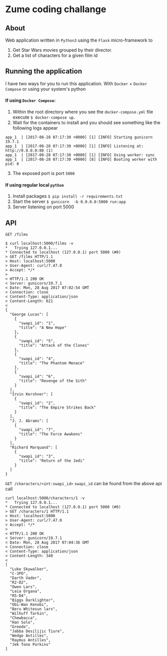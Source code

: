 # Zume coding challange 

## About

Web application written in `Python3` using the `Flask` micro-framework to 
1. Get Star Wars movies grouped by their director.
2. Get a list of characters for a given film id

## Running the application

I have two ways for you to run this application.  With `Docker` + `Docker Compose` or using your system's python

#### If using `Docker Compose`:
1. Within the root directory where you see the `docker-compose.yml` file execute `$ docker-compose up`.  
2. Wait for the containers to install and you should see something like the following logs appear
```
app_1  | [2017-08-28 07:17:30 +0000] [1] [INFO] Starting gunicorn 19.7.1
app_1  | [2017-08-28 07:17:30 +0000] [1] [INFO] Listening at: http://0.0.0.0:80 (1)
app_1  | [2017-08-28 07:17:30 +0000] [1] [INFO] Using worker: sync
app_1  | [2017-08-28 07:17:30 +0000] [8] [INFO] Booting worker with pid: 8
```
3. The exposed port is port `5000`


#### If using regular local `python`
1. Install packages `$ pip install -r requirements.txt`
2. Start the server `$ gunicorn  -b 0.0.0.0:5000 run:app`
3. Server listening on port 5000

## API

`GET /films`

```
$ curl localhost:5000/films -v
*   Trying 127.0.0.1...
* Connected to localhost (127.0.0.1) port 5000 (#0)
> GET /films HTTP/1.1
> Host: localhost:5000
> User-Agent: curl/7.47.0
> Accept: */*
> 
< HTTP/1.1 200 OK
< Server: gunicorn/19.7.1
< Date: Mon, 28 Aug 2017 07:02:54 GMT
< Connection: close
< Content-Type: application/json
< Content-Length: 621
< 
{
  "George Lucas": [
    {
      "swapi_id": "1", 
      "title": "A New Hope"
    }, 
    {
      "swapi_id": "5", 
      "title": "Attack of the Clones"
    }, 
    {
      "swapi_id": "4", 
      "title": "The Phantom Menace"
    }, 
    {
      "swapi_id": "6", 
      "title": "Revenge of the Sith"
    }
  ], 
  "Irvin Kershner": [
    {
      "swapi_id": "2", 
      "title": "The Empire Strikes Back"
    }
  ], 
  "J. J. Abrams": [
    {
      "swapi_id": "7", 
      "title": "The Force Awakens"
    }
  ], 
  "Richard Marquand": [
    {
      "swapi_id": "3", 
      "title": "Return of the Jedi"
    }
  ]
}

```

`GET /characters/<int:swapi_id>` `swapi_id` can be found from the above api call

```
curl localhost:5000/characters/1 -v
*   Trying 127.0.0.1...
* Connected to localhost (127.0.0.1) port 5000 (#0)
> GET /characters/1 HTTP/1.1
> Host: localhost:5000
> User-Agent: curl/7.47.0
> Accept: */*
> 
< HTTP/1.1 200 OK
< Server: gunicorn/19.7.1
< Date: Mon, 28 Aug 2017 07:04:36 GMT
< Connection: close
< Content-Type: application/json
< Content-Length: 340
< 
[
  "Luke Skywalker", 
  "C-3PO", 
  "Darth Vader", 
  "R2-D2", 
  "Owen Lars", 
  "Leia Organa", 
  "R5-D4", 
  "Biggs Darklighter", 
  "Obi-Wan Kenobi", 
  "Beru Whitesun lars", 
  "Wilhuff Tarkin", 
  "Chewbacca", 
  "Han Solo", 
  "Greedo", 
  "Jabba Desilijic Tiure", 
  "Wedge Antilles", 
  "Raymus Antilles", 
  "Jek Tono Porkins"
]
```


